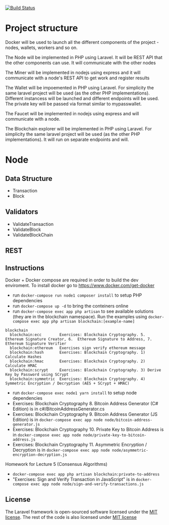 [![Build Status](https://travis-ci.org/sash/blockchain-network-example.svg?branch=develop)](https://travis-ci.org/sash/blockchain-network-example)

# Project structure
Docker will be used to launch all the different components of the project - nodes, wallets, workers and so on.

The Node will be implemented in PHP using Laravel. It will be REST API that the other components can use. It will communicate with the other nodes

The Miner will be implemented in nodejs using express and it will communicate with a node's REST API to get work and register results

The Wallet will be impoemented in PHP using Laravel. For simplicity the same laravel project will be used (as the other PHP implementations). Different instancess will be launched and different endpoints will be used. The private key will be passed via format similar to mypasswallet.

The Faucet will be implemented in nodejs using express and will communicate with a node.

The Blockchain explorer will be implemented in PHP using Laravel. For simplicity the same laravel project will be used (as the other PHP implementations). It will run on separate endpoints and will.


# Node
## Data Structure
* Transaction
* Block

## Validators
* ValidateTransaction
* ValidateBlock
* ValidateBlockChain



## REST



## Instructions


Docker + Docker compose are required in order to build the dev enviroment. To install docker go to https://www.docker.com/get-docker

* run `docker-compose run node1 composer install` to setup PHP dependencies
* run `docker-compose up -d` to bring the conteiners online
* run `docker-compose exec app php artisan` to see available solutions (they are in the blockchain namespace). Run the examples using `docker-compose exec app php artisan blockchain:[example-name]`
```
blockchain
  blockchain:ecc        Exercises: Blockchain Cryptography. 5.  Ethereum Signature Creator, 6.  Ethereum Signature to Address, 7.  Ethereum Signature Verifier
  blockchain:ethereum   Exercises sign verify ethereum message
  blockchain:hash       Exercises: Blockchain Cryptography. 1) Calculate Hashes
  blockchain:hmac       Exercises: Blockchain Cryptography. 2) Calculate HMAC
  blockchain:scrypt     Exercises: Blockchain Cryptography. 3) Derive Key by Password using SCrypt
  blockchain:symmetric  Exercises: Blockchain Cryptography. 4) Symmetric Encryption / Decryption (AES + SCrypt + HMAC)
```
* run `docker-compose exec node1 yarn install` to setup node dependencies
* Exercises: Blockchain Cryptography 8. Bitcoin Address Generator (C# Edition) is in c#/BitcoinAddressGenerator.cs
* Exercises: Blockchain Cryptography 9. Bitcoin Address Generator (JS Edition) is in `docker-compose exec app node node/bitcoin-address-generator.js`
* Exercises: Blockchain Cryptography 10. Private Key to Bitcoin Address is in `docker-compose exec app node node/private-key-to-bitcoin-address.js`
* Exercises: Blockchain Cryptography 11. Asymmetric Encryption / Decryption is in `docker-compose exec app node node/asymmetric-encryption-decryption.js`

Homework for Lecture 5 (Consensus Algorithms)
* `docker-compose exec app php artisan blockchain:private-to-address`
* "Exercises: Sign and Verify Transaction in JavaScript" is in `docker-compose exec app node node/sign-and-verify-transactions.js`


## License

The Laravel framework is open-sourced software licensed under the [MIT license](https://opensource.org/licenses/MIT). The rest of the code is also licensed under [MIT license](https://opensource.org/licenses/MIT)
